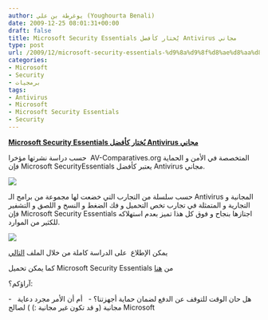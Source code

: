 ```yaml
---
author: يوغرطة بن علي (Youghourta Benali)
date: 2009-12-25 08:01:31+00:00
draft: false
title: Microsoft Security Essentials يُختار كأفضل Antivirus مجاني
type: post
url: /2009/12/microsoft-security-essentials-%d9%8a%d9%8f%d8%ae%d8%aa%d8%a7%d8%b1-%d9%83%d8%a3%d9%81%d8%b6%d9%84-antivirus-%d9%85%d8%ac%d8%a7%d9%86%d9%8a/
categories:
- Microsoft
- Security
- برمجيات
tags:
- Antivirus
- Microsoft
- Microsoft Security Essentials
- Security
---
```


[**Microsoft Security Essentials يُختار كأفضل Antivirus مجاني**](http://www.it-scoop.com/2009/12/microsoft-security-essentials-%d9%8a%d9%8f%d8%ae%d8%aa%d8%a7%d8%b1-%d9%83%d8%a3%d9%81%d8%b6%d9%84-antivirus-%d9%85%d8%ac%d8%a7%d9%86%d9%8a/)


حسب دراسة نشرتها مؤخرا  AV-Comparatives.org المتخصصة في الأمن و الحماية فإن Microsoft SecurityEssentials يعتبر كأفضل Antivirus مجاني.

[![](http://www.it-scoop.com/wp-content/uploads/2009/12/Microsoft-Security-Essentials-282x300.jpg)
](http://www.it-scoop.com/2009/12/microsoft-security-essentials-%d9%8a%d9%8f%d8%ae%d8%aa%d8%a7%d8%b1-%d9%83%d8%a3%d9%81%d8%b6%d9%84-antivirus-%d9%85%d8%ac%d8%a7%d9%86%d9%8a/)

حسب سلسلة من التجارب التي خضعت لها مجموعة من برامج الـ Antivirus المجانية و التجارية و المتمثلة في تجارب تخص التحميل و فك الضغط و النسخ و اللصق و التشفير فإن Microsoft Security Essentials اجتازها بنجاح و فوق كل هذا تميز بعدم استهلاكه للكثير من الموارد.

[![](http://djug.developpez.com/rsc/AV-Comparatives.png)
](http://www.it-scoop.com/2009/12/microsoft-security-essentials-%d9%8a%d9%8f%d8%ae%d8%aa%d8%a7%d8%b1-%d9%83%d8%a3%d9%81%d8%b6%d9%84-antivirus-%d9%85%d8%ac%d8%a7%d9%86%d9%8a/)

يمكن الإطلاع  على الدراسة كاملة من خلال الملف [التالي](http://www.av-comparatives.org/images/stories/test/performance/performance_dec09.pdf)

كما يمكن تحميل Microsoft Security Essentials من [هنا](http://www.microsoft.com/Security_Essentials/)

آراؤكم؟:

-   هل حان الوقت للتوقف عن الدفع لضمان حماية أجهزتنا؟
-   أم أن الأمر مجرد دعاية مجانية (و قد تكون غير مجانية :) ) لصالح Microsoft
